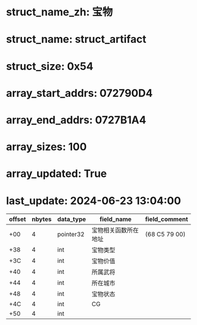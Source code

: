 # struct_name_zh: 宝物
# struct_name: struct_artifact
# struct_size: 0x54
# array_start_addrs: 072790D4
# array_end_addrs: 0727B1A4
# array_sizes: 100
# array_updated: True
# last_update: 2024-06-23 13:04:00


| offset | nbytes | data_type | field_name           | field_comment |
| ------ | ------ | --------- | -------------------- | ------------- |
| +00    | 4      | pointer32 | 宝物相关函数所在地址 | (68 C5 79 00) |
| +38    | 4      | int       | 宝物类型             |               |
| +3C    | 4      | int       | 宝物价值             |               |
| +40    | 4      | int       | 所属武将             |               |
| +44    | 4      | int       | 所在城市             |               |
| +48    | 4      | int       | 宝物状态             |               |
| +4C    | 4      | int       | CG                   |               |
| +50    | 4      | int       |                      |               |

